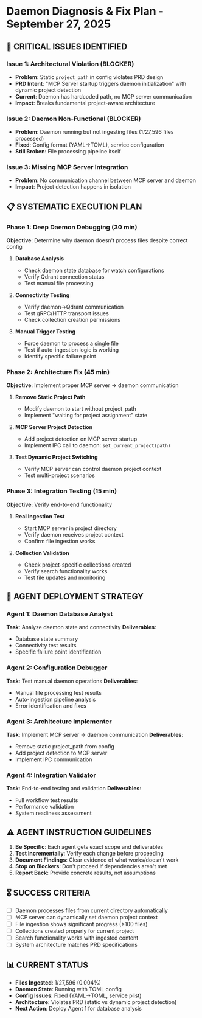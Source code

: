 # Daemon Diagnosis & Fix Plan - September 27, 2025

## 🔴 CRITICAL ISSUES IDENTIFIED

### Issue 1: Architectural Violation (BLOCKER)
- **Problem**: Static `project_path` in config violates PRD design
- **PRD Intent**: "MCP Server startup triggers daemon initialization" with dynamic project detection
- **Current**: Daemon has hardcoded path, no MCP server communication
- **Impact**: Breaks fundamental project-aware architecture

### Issue 2: Daemon Non-Functional (BLOCKER)
- **Problem**: Daemon running but not ingesting files (1/27,596 files processed)
- **Fixed**: Config format (YAML→TOML), service configuration
- **Still Broken**: File processing pipeline itself

### Issue 3: Missing MCP Server Integration
- **Problem**: No communication channel between MCP server and daemon
- **Impact**: Project detection happens in isolation

## 📋 SYSTEMATIC EXECUTION PLAN

### Phase 1: Deep Daemon Debugging (30 min)
**Objective**: Determine why daemon doesn't process files despite correct config

1. **Database Analysis**
   - Check daemon state database for watch configurations
   - Verify Qdrant connection status
   - Test manual file processing

2. **Connectivity Testing**
   - Verify daemon→Qdrant communication
   - Test gRPC/HTTP transport issues
   - Check collection creation permissions

3. **Manual Trigger Testing**
   - Force daemon to process a single file
   - Test if auto-ingestion logic is working
   - Identify specific failure point

### Phase 2: Architecture Fix (45 min)
**Objective**: Implement proper MCP server → daemon communication

1. **Remove Static Project Path**
   - Modify daemon to start without project_path
   - Implement "waiting for project assignment" state

2. **MCP Server Project Detection**
   - Add project detection on MCP server startup
   - Implement IPC call to daemon: `set_current_project(path)`

3. **Test Dynamic Project Switching**
   - Verify MCP server can control daemon project context
   - Test multi-project scenarios

### Phase 3: Integration Testing (15 min)
**Objective**: Verify end-to-end functionality

1. **Real Ingestion Test**
   - Start MCP server in project directory
   - Verify daemon receives project context
   - Confirm file ingestion works

2. **Collection Validation**
   - Check project-specific collections created
   - Verify search functionality works
   - Test file updates and monitoring

## 🎯 AGENT DEPLOYMENT STRATEGY

### Agent 1: Daemon Database Analyst
**Task**: Analyze daemon state and connectivity
**Deliverables**:
- Database state summary
- Connectivity test results
- Specific failure point identification

### Agent 2: Configuration Debugger
**Task**: Test manual daemon operations
**Deliverables**:
- Manual file processing test results
- Auto-ingestion pipeline analysis
- Error identification and fixes

### Agent 3: Architecture Implementer
**Task**: Implement MCP server → daemon communication
**Deliverables**:
- Remove static project_path from config
- Add project detection to MCP server
- Implement IPC communication

### Agent 4: Integration Validator
**Task**: End-to-end testing and validation
**Deliverables**:
- Full workflow test results
- Performance validation
- System readiness assessment

## ⚠️ AGENT INSTRUCTION GUIDELINES

1. **Be Specific**: Each agent gets exact scope and deliverables
2. **Test Incrementally**: Verify each change before proceeding
3. **Document Findings**: Clear evidence of what works/doesn't work
4. **Stop on Blockers**: Don't proceed if dependencies aren't met
5. **Report Back**: Provide concrete results, not assumptions

## 🎖️ SUCCESS CRITERIA

- [ ] Daemon processes files from current directory automatically
- [ ] MCP server can dynamically set daemon project context
- [ ] File ingestion shows significant progress (>100 files)
- [ ] Collections created properly for current project
- [ ] Search functionality works with ingested content
- [ ] System architecture matches PRD specifications

## 📊 CURRENT STATUS
- **Files Ingested**: 1/27,596 (0.004%)
- **Daemon State**: Running with TOML config
- **Config Issues**: Fixed (YAML→TOML, service plist)
- **Architecture**: Violates PRD (static vs dynamic project detection)
- **Next Action**: Deploy Agent 1 for database analysis